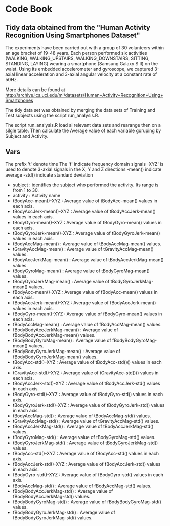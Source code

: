 # Code Book

## Tidy data obtained from the "Human Activity Recognition Using Smartphones Dataset"

The experiments have been carried out with a group of 30 volunteers within an age bracket of 19-48 years. Each person performed six activities (WALKING, WALKING_UPSTAIRS, WALKING_DOWNSTAIRS, SITTING, STANDING, LAYING) wearing a smartphone (Samsung Galaxy S II) on the waist. Using its embedded accelerometer and gyroscope, we captured 3-axial linear acceleration and 3-axial angular velocity at a constant rate of 50Hz. 

More details can be found at http://archive.ics.uci.edu/ml/datasets/Human+Activity+Recognition+Using+Smartphones 

The tidy data set was obtained by merging the data sets of Training and Test subjects using the script run_analysis.R.

The script run_analysis.R load al relevant data sets and rearange then on a silgle table. Then calculate the Average value of each variable goruping by Subject and Activity.

## Vars

 The prefix 't' denote time
 The 'f' indicate frequency domain signals
 -XYZ' is used to denote 3-axial signals in the X, Y and Z directions
 -mean() indicate average
 -std() indicate standard deviation

- subject : identifies the subject who performed the activity. Its range is from 1 to 30.
- activity : Activity name
- tBodyAcc-mean()-XYZ : Average value of tBodyAcc-mean() values in each axis.
- tBodyAccJerk-mean()-XYZ : Average value of tBodyAccJerk-mean() values in each axis.
- tBodyGyro-mean()-XYZ : Average value of tBodyGyro-mean() values in each axis.
- tBodyGyroJerk-mean()-XYZ : Average value of tBodyGyroJerk-mean() values in each axis.
- tBodyAccMag-mean() : Average value of tBodyAccMag-mean() values.
- tGravityAccMag-mean() : Average value of tGravityAccMag-mean() values.
- tBodyAccJerkMag-mean() : Average value of tBodyAccJerkMag-mean() values.
- tBodyGyroMag-mean() : Average value of tBodyGyroMag-mean() values.
- tBodyGyroJerkMag-mean() : Average value of tBodyGyroJerkMag-mean() values.
- fBodyAcc-mean()-XYZ : Average value of fBodyAcc-mean() values in each axis.
- fBodyAccJerk-mean()-XYZ : Average value of fBodyAccJerk-mean() values in each axis.
- fBodyGyro-mean()-XYZ : Average value of fBodyGyro-mean() values in each axis.
- fBodyAccMag-mean() : Average value of fBodyAccMag-mean() values.
- fBodyBodyAccJerkMag-mean() : Average value of fBodyBodyAccJerkMag-mean() values.
- fBodyBodyGyroMag-mean() : Average value of fBodyBodyGyroMag-mean() values.
- fBodyBodyGyroJerkMag-mean() : Average value of fBodyBodyGyroJerkMag-mean() values.
- tBodyAcc-std()-XYZ : Average value of tBodyAcc-std()() values in each axis.
- tGravityAcc-std()-XYZ : Average value of tGravityAcc-std()() values in each axis.
- tBodyAccJerk-std()-XYZ : Average value of tBodyAccJerk-std() values in each axis.
- tBodyGyro-std()-XYZ : Average value of tBodyGyro-std() values in each axis.
- tBodyGyroJerk-std()-XYZ : Average value of tBodyGyroJerk-std() values in each axis.
- tBodyAccMag-std() : Average value of tBodyAccMag-std() values.
- tGravityAccMag-std() : Average value of tGravityAccMag-std() values.
- tBodyAccJerkMag-std() : Average value of tBodyAccJerkMag-std() values.
- tBodyGyroMag-std() : Average value of tBodyGyroMag-std() values.
- tBodyGyroJerkMag-std() : Average value of tBodyGyroJerkMag-std() values.
- fBodyAcc-std()-XYZ : Average value of fBodyAcc-std() values in each axis.
- fBodyAccJerk-std()-XYZ : Average value of fBodyAccJerk-std() values in each axis.
- fBodyGyro-std()-XYZ : Average value of fBodyGyro-std() values in each axis.
- fBodyAccMag-std() : Average value of fBodyAccMag-std() values.
- fBodyBodyAccJerkMag-std() : Average value of fBodyBodyAccJerkMag-std() values.
- fBodyBodyGyroMag-std() : Average value of fBodyBodyGyroMag-std() values.
- fBodyBodyGyroJerkMag-std() : Average value of fBodyBodyGyroJerkMag-std() values.
 

